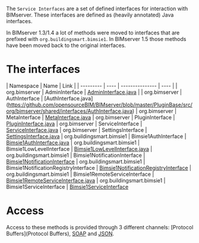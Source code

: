 The `Service Interfaces` are a set of defined interfaces for interaction with BIMserver. These interfaces are defined as (heavily annotated) Java interfaces.

In BIMserver 1.3/1.4 a lot of methods were moved to interfaces that are prefixed with `org.buildingsmart.bimsie1`. In BIMserver 1.5 those methods have been moved back to the original interfaces.

# The interfaces

| Namespace | Name | Link |
| --------- | ---- | --------------- | ---- |
| org.bimserver | AdminInterface | [AdminInterface.java](https://github.com/opensourceBIM/BIMserver/blob/master/PluginBase/src/org/bimserver/shared/interfaces/AdminInterface.java) |
| org.bimserver | AuthInterface | [AuthInterface.java] (https://github.com/opensourceBIM/BIMserver/blob/master/PluginBase/src/org/bimserver/shared/interfaces/AuthInterface.java)
| org.bimserver | MetaInterface | [MetaInterface.java](https://github.com/opensourceBIM/BIMserver/blob/master/PluginBase/src/org/bimserver/shared/interfaces/MetaInterface.java)
| org.bimserver | PluginInterface | [PluginInterface.java](https://github.com/opensourceBIM/BIMserver/blob/master/PluginBase/src/org/bimserver/shared/interfaces/PluginInterface.java)
| org.bimserver | ServiceInterface | [ServiceInterface.java](https://github.com/opensourceBIM/BIMserver/blob/master/PluginBase/src/org/bimserver/shared/interfaces/ServiceInterface.java)
| org.bimserver | SettingsInterface | [SettingsInterface.java](https://github.com/opensourceBIM/BIMserver/blob/master/Shared/src/org/bimserver/shared/interfaces/SettingsInterface.java)
| org.buildingsmart.bimsie1 | Bimsie1AuthInterface | [Bimsie1AuthInterface.java](https://github.com/opensourceBIM/BIMserver/blob/master/PluginBase/src/org/bimserver/shared/interfaces/bimsie1/Bimsie1AuthInterface.java)
| org.buildingsmart.bimsie1 | Bimsie1LowLevelInterface | [Bimsie1LowLevelInterface.java](https://github.com/opensourceBIM/BIMserver/blob/master/PluginBase/src/org/bimserver/shared/interfaces/bimsie1/Bimsie1LowLevelInterface.java)
| org.buildingsmart.bimsie1 | Bimsie1NotificationInterface | [Bimsie1NotificationInterface](https://github.com/opensourceBIM/BIMserver/blob/master/PluginBase/src/org/bimserver/shared/interfaces/bimsie1/Bimsie1NotificationInterface.java)
| org.buildingsmart.bimsie1 | Bimsie1NotificationRegistryInterface | [Bimsie1NotificationRegistryInterface](https://github.com/opensourceBIM/BIMserver/blob/master/PluginBase/src/org/bimserver/shared/interfaces/bimsie1/Bimsie1NotificationRegistryInterface.java)
| org.buildingsmart.bimsie1 | Bimsie1RemoteServiceInterface | [Bimsie1RemoteServiceInterface.java](https://github.com/opensourceBIM/BIMserver/blob/master/PluginBase/src/org/bimserver/shared/interfaces/bimsie1/Bimsie1RemoteServiceInterface.java)
| org.buildingsmart.bimsie1 | Bimsie1ServiceInterface | [Bimsie1ServiceInterface](https://github.com/opensourceBIM/BIMserver/blob/master/PluginBase/src/org/bimserver/shared/interfaces/bimsie1/Bimsie1ServiceInterface.java)

# Access

Access to these methods is provided through 3 different channels: [Protocol Buffers](Protocol Buffers), [SOAP](SOAP) and [JSON](JSON-API).